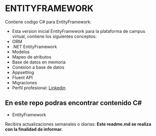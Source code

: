 # ENTITYFRAMEWORK
Contiene codigo C# para EntityFramework:
* Esta version inicial EntityFramework para la plataforma de campus virtual, contiene los siguientes conceptos:
* ORM
* .NET EntityFramework
* Modelos
* Mapeo de atributos
* Base de datos en memoria
* Conexion a base de datos
* Appsetting
* Fluent API
* Migraciones
* Perfil profesional: [ Linkedin ](https://www.linkedin.com/in/pedro-jose-castro-colon "Perfil profesional")

## En este repo podras encontrar contenido C#
* EntityFramework


Recibira actualizaciones semanales o diarias: **Este readme.md se realiza con la finalidad de informar**.

